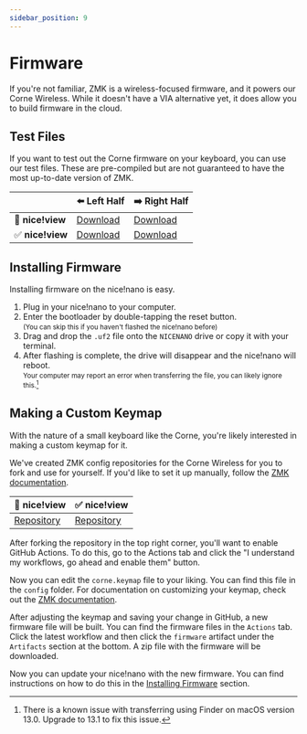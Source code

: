 ```yaml
---
sidebar_position: 9
---
```


# Firmware

If you're not familiar, ZMK is a wireless-focused firmware, and it powers our Corne Wireless. While it doesn't have a VIA alternative yet, it does allow you to build firmware in the cloud.

## Test Files

If you want to test out the Corne firmware on your keyboard, you can use our test files. These are pre-compiled but are not guaranteed to have the most up-to-date version of ZMK.

|                  | ⬅️ Left Half | ➡️ Right Half |
|------------------|--------------|---------------|
| 🚫 **nice!view** |[Download](/assets/corne_left-nice_nano_v2-zmk.uf2)|[Download](/assets/corne_right-nice_nano_v2-zmk.uf2)|
| ✅ **nice!view** |[Download](/assets/corne_left-nice_view_adapter-nice_view-nice_nano_v2-zmk.uf2)|[Download](/assets/corne_right-nice_view_adapter-nice_view-nice_nano_v2-zmk.uf2)|

## Installing Firmware

Installing firmware on the nice!nano is easy.

1. Plug in your nice!nano to your computer.
2. Enter the bootloader by double-tapping the reset button. <br/> <small>(You can skip this if you haven't flashed the nice!nano before)</small>
3. Drag and drop the `.uf2` file onto the `NICENANO` drive or copy it with your terminal.
4. After flashing is complete, the drive will disappear and the nice!nano will reboot. <br/> <small>Your computer may report an error when transferring the file, you can likely ignore this.[^1]</small> 

## Making a Custom Keymap

With the nature of a small keyboard like the Corne, you're likely interested in making a custom keymap for it.

We've created ZMK config repositories for the Corne Wireless for you to fork and use for yourself. If you'd like to set it up manually, follow the [ZMK documentation](https://zmk.dev/docs/user-setup).

| 🚫 nice!view | ✅ nice!view |
|------------------|--------------|
|[Repository](https://github.com/typeractivexyz/corne-wireless-zmk-config)|[Repository](https://github.com/typeractivexyz/corne-wireless-view-zmk-config)|

After forking the repository in the top right corner, you'll want to enable GitHub Actions. To do this, go to the Actions tab and click the "I understand my workflows, go ahead and enable them" button.

Now you can edit the `corne.keymap` file to your liking. You can find this file in the `config` folder. For documentation on customizing your keymap, check out the [ZMK documentation](https://zmk.dev/docs/features/keymaps).

After adjusting the keymap and saving your change in GitHub, a new firmware file will be built. You can find the firmware files in the `Actions` tab. Click the latest workflow and then click the `firmware` artifact under the `Artifacts` section at the bottom. A zip file with the firmware will be downloaded.

Now you can update your nice!nano with the new firmware. You can find instructions on how to do this in the [Installing Firmware](#installing-firmware) section.

[^1]: There is a known issue with transferring using Finder on macOS version 13.0. Upgrade to 13.1 to fix this issue.
